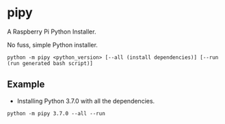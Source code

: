 # pipy

A Raspberry Pi Python Installer.

No fuss, simple Python installer.

`python -m pipy <python_version> [--all (install dependencies)] [--run (run generated bash script)]`

## Example

- Installing Python 3.7.0 with all the dependencies.
```
python -m pipy 3.7.0 --all --run
```
